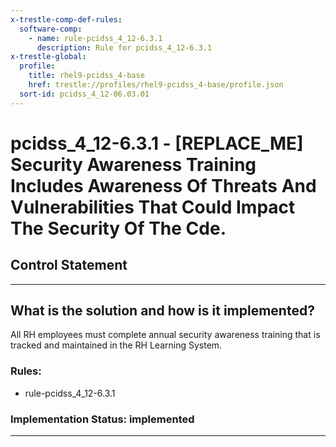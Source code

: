 ```yaml
---
x-trestle-comp-def-rules:
  software-comp:
    - name: rule-pcidss_4_12-6.3.1
      description: Rule for pcidss_4_12-6.3.1
x-trestle-global:
  profile:
    title: rhel9-pcidss_4-base
    href: trestle://profiles/rhel9-pcidss_4-base/profile.json
  sort-id: pcidss_4_12-06.03.01
---
```


# pcidss_4_12-6.3.1 - \[REPLACE_ME\] Security Awareness Training Includes Awareness Of Threats And Vulnerabilities That Could Impact The Security Of The Cde.

## Control Statement

______________________________________________________________________

## What is the solution and how is it implemented?

All RH employees must complete annual security awareness training that is tracked and maintained in the RH Learning System. 
<!-- For implementation status enter one of: implemented, partial, planned, alternative, not-applicable -->

<!-- Note that the list of rules under ### Rules: is read-only and changes will not be captured after assembly to JSON -->

<!-- Add control implementation description here for control: pcidss_4_12-6.3.1 -->

### Rules:

  - rule-pcidss_4_12-6.3.1

### Implementation Status: implemented

______________________________________________________________________
